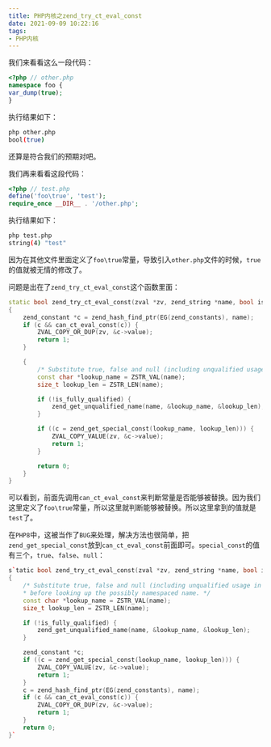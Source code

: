 ```yaml
---
title: PHP内核之zend_try_ct_eval_const
date: 2021-09-09 10:22:16
tags:
- PHP内核
---
```


我们来看看这么一段代码：

```php
<?php // other.php
namespace foo {
var_dump(true);
}
```

执行结果如下：

```bash
php other.php
bool(true)
```

还算是符合我们的预期对吧。

我们再来看看这段代码：

```php
<?php // test.php
define('foo\true', 'test');
require_once __DIR__ . '/other.php';
```

执行结果如下：

```bash
php test.php
string(4) "test"
```

因为在其他文件里面定义了`foo\true`常量，导致引入`other.php`文件的时候，`true`的值就被无情的修改了。

问题是出在了`zend_try_ct_eval_const`这个函数里面：

```cpp
static bool zend_try_ct_eval_const(zval *zv, zend_string *name, bool is_fully_qualified) /* {{{ */
{
    zend_constant *c = zend_hash_find_ptr(EG(zend_constants), name);
    if (c && can_ct_eval_const(c)) {
        ZVAL_COPY_OR_DUP(zv, &c->value);
        return 1;
    }

    {
        /* Substitute true, false and null (including unqualified usage in namespaces) */
        const char *lookup_name = ZSTR_VAL(name);
        size_t lookup_len = ZSTR_LEN(name);

        if (!is_fully_qualified) {
            zend_get_unqualified_name(name, &lookup_name, &lookup_len);
        }

        if ((c = zend_get_special_const(lookup_name, lookup_len))) {
            ZVAL_COPY_VALUE(zv, &c->value);
            return 1;
        }

        return 0;
    }
}
```

可以看到，前面先调用`can_ct_eval_const`来判断常量是否能够被替换。因为我们这里定义了`foo\true`常量，所以这里就判断能够被替换。所以这里拿到的值就是`test`了。

在`PHP8`中，这被当作了`BUG`来处理，解决方法也很简单，把`zend_get_special_const`放到`can_ct_eval_const`前面即可。`special_const`的值有三个，`true`、`false`、`null`：

```cpp
s`tatic bool zend_try_ct_eval_const(zval *zv, zend_string *name, bool is_fully_qualified) /* {{{ */
{
    /* Substitute true, false and null (including unqualified usage in namespaces)
    * before looking up the possibly namespaced name. */
    const char *lookup_name = ZSTR_VAL(name);
    size_t lookup_len = ZSTR_LEN(name);

    if (!is_fully_qualified) {
        zend_get_unqualified_name(name, &lookup_name, &lookup_len);
    }

    zend_constant *c;
    if ((c = zend_get_special_const(lookup_name, lookup_len))) {
        ZVAL_COPY_VALUE(zv, &c->value);
        return 1;
    }
    c = zend_hash_find_ptr(EG(zend_constants), name);
    if (c && can_ct_eval_const(c)) {
        ZVAL_COPY_OR_DUP(zv, &c->value);
        return 1;
    }
    return 0;
}`
```
